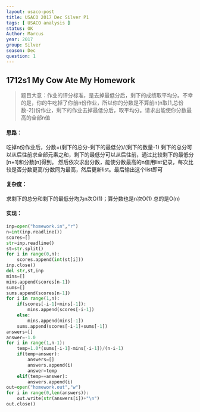 ```yaml
---
layout: usaco-post
title: USACO 2017 Dec Silver P1
tags: [ USACO analysis ]
status: OK
Author: Marcus
year: 2017
group: Silver
season: Dec
question: 1
---
```


## 1712s1 My Cow Ate My Homework

> 题目大意：作业的评分标准，是去掉最低分后，剩下的成绩取平均分。不幸的是，你的牛吃掉了你前n份作业，所以你的分数是不算前n(n取[1,总份数-2])份作业，剩下的作业去掉最低分后，取平均分。请求出能使你分数最高的全部n值

#### 思路：

吃掉n份作业后，分数=(剩下的总分-剩下的最低分)/(剩下的数量-1)
剩下的总分可以从后往前求全部元素之和，剩下的最低分可以从后往前，通过比较剩下的最低分[n+1]和分数[n]得到。
然后依次求出分数，能使分数最高的n值用list记录，每次比较是否分数更高/分数同为最高，然后更新list。最后输出这个list即可

#### 复杂度：

求剩下的总分和剩下的最低分均为n次O(1)；算分数也是n次O(1)
总的是O(n)

#### 实现：

```python
inp=open("homework.in","r")
n=int(inp.readline())
scores=[]
str=inp.readline()
st=str.split()
for i in range(0,n):
    scores.append(int(st[i]))
inp.close()
del str,st,inp
mins=[]
mins.append(scores[n-1])
sums=[]
sums.append(scores[n-1])
for i in range(1,n):
    if(scores[-i-1]<mins[-1]):
        mins.append(scores[-i-1])
    else:
        mins.append(mins[-1])
    sums.append(scores[-i-1]+sums[-1])
answers=[]
answer=-1.0
for i in range(1,n-1):
    temp=1.0*(sums[-i-1]-mins[-i-1])/(n-i-1)
    if(temp>answer):
        answers=[]
        answers.append(i)
        answer=temp
    elif(temp==answer):
        answers.append(i)
out=open("homework.out","w")
for i in range(0,len(answers)):
    out.write(str(answers[i])+"\n")
out.close()
```



